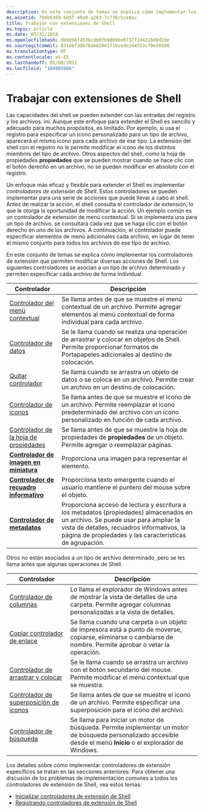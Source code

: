 ```yaml
---
description: En este conjunto de temas se explica cómo implementar los controladores de extensión que permiten modificar diversas acciones de Shell.
ms.assetid: 794b6369-665f-49a9-a263-7c736c5ce8ac
title: Trabajar con extensiones de Shell
ms.topic: article
ms.date: 05/31/2018
ms.openlocfilehash: dbb696f4536cdb0fb6869be073771d431bd8d2de
ms.sourcegitcommit: 831e8f3db78ab820e1710cede244553c70e50500
ms.translationtype: MT
ms.contentlocale: es-ES
ms.lasthandoff: 01/08/2021
ms.locfileid: "104985986"
---
```

# <a name="working-with-shell-extensions"></a>Trabajar con extensiones de Shell

Las capacidades del shell se pueden extender con las entradas del registro y los archivos. ini. Aunque este enfoque para extender el Shell es sencillo y adecuado para muchos propósitos, es limitado. Por ejemplo, si usa el registro para especificar un icono personalizado para un tipo de archivo, aparecerá el mismo icono para cada archivo de ese tipo. La extensión del shell con el registro no le permite modificar el icono de los distintos miembros del tipo de archivo. Otros aspectos del shell, como la hoja de propiedades **propiedades** que se pueden mostrar cuando se hace clic con el botón derecho en un archivo, no se pueden modificar en absoluto con el registro.

Un enfoque más eficaz y flexible para extender el Shell es implementar *controladores de extensión de Shell*. Estos controladores se pueden implementar para una serie de acciones que puede llevar a cabo el shell. Antes de realizar la acción, el shell consulta el controlador de extensión, lo que le otorga la oportunidad de modificar la acción. Un ejemplo común es un controlador de extensión de menú contextual. Si se implementa una para un tipo de archivo, se consultará cada vez que se haga clic con el botón derecho en uno de los archivos. A continuación, el controlador puede especificar elementos de menú adicionales cada archivo, en lugar de tener el mismo conjunto para todos los archivos de ese tipo de archivo.

En este conjunto de temas se explica cómo implementar los controladores de extensión que permiten modificar diversas acciones de Shell. Los siguientes controladores se asocian a un tipo de archivo determinado y permiten especificar cada archivo de forma individual.



| Controlador                                               | Descripción                                                                                                                                                                |
|-------------------------------------------------------|----------------------------------------------------------------------------------------------------------------------------------------------------------------------------|
| [Controlador del menú contextual](context-menu-handlers.md)    | Se llama antes de que se muestre el menú contextual de un archivo. Permite agregar elementos al menú contextual de forma individual para cada archivo.                                               |
| [Controlador de datos](how-to-create-data-handlers.md)       | Se le llama cuando se realiza una operación de arrastrar y colocar en objetos de Shell. Permite proporcionar formatos de Portapapeles adicionales al destino de colocación.                            |
| [Quitar controlador](how-to-create-drop-handlers.md)       | Se llama cuando se arrastra un objeto de datos o se coloca en un archivo. Permite crear un archivo en un destino de colocación.                                                          |
| [Controlador de iconos](how-to-create-icon-handlers.md)       | Se llama antes de que se muestre el icono de un archivo. Permite reemplazar el icono predeterminado del archivo con un icono personalizado en función de cada archivo.                                    |
| [Controlador de la hoja de propiedades](propsheet-handlers.md)      | Se llama antes de que se muestre la hoja de propiedades de **propiedades** de un objeto. Permite agregar o reemplazar páginas.                                                              |
| [**Controlador de imagen en miniatura**](/windows/desktop/api/Thumbcache/nn-thumbcache-ithumbnailprovider) | Proporciona una imagen para representar el elemento.                                                                                                                                   |
| [**Controlador de recuadro informativo**](/windows/win32/api/shlobj_core/nn-shlobj_core-iqueryinfo)                 | Proporciona texto emergente cuando el usuario mantiene el puntero del mouse sobre el objeto.                                                                                               |
| [**Controlador de metadatos**](/windows/win32/api/propidl/nn-propidl-ipropertysetstorage)       | Proporciona acceso de lectura y escritura a los metadatos (propiedades) almacenados en un archivo. Se puede usar para ampliar la vista de detalles, recuadros informativos, la página de propiedades y las características de agrupación. |



 

Otros no están asociados a un tipo de archivo determinado, pero se les llama antes que algunas operaciones de Shell.



| Controlador                                                            | Descripción                                                                                                                                  |
|--------------------------------------------------------------------|----------------------------------------------------------------------------------------------------------------------------------------------|
| [Controlador de columnas](../lwef/column-handlers.md)                             | Lo llama el explorador de Windows antes de mostrar la vista de detalles de una carpeta. Permite agregar columnas personalizadas a la vista de detalles.        |
| [Copiar controlador de enlace](how-to-create-copy-hook-handlers.md)          | Se llama cuando una carpeta o un objeto de impresora está a punto de moverse, copiarse, eliminarse o cambiarse de nombre. Permite aprobar o vetar la operación.   |
| [Controlador de arrastrar y colocar](context-menu-handlers.md)                 | Se le llama cuando se arrastra un archivo con el botón secundario del mouse. Permite modificar el menú contextual que se muestra.                     |
| [Controlador de superposición de iconos](how-to-implement-icon-overlay-handlers.md) | Se llama antes de que se muestre el icono de un archivo. Permite especificar una superposición para el icono del archivo.                                          |
| [Controlador de búsqueda](../lwef/search-handlers.md)                             | Se llama para iniciar un motor de búsqueda. Permite implementar un motor de búsqueda personalizado accesible desde el menú **Inicio** o el explorador de Windows. |



 

Los detalles sobre cómo implementar controladores de extensión específicos se tratan en las secciones anteriores. Para obtener una discusión de los problemas de implementación comunes a todos los controladores de extensión de Shell, vea estos temas:

-   [Inicializar controladores de extensión de Shell](int-shell-exts.md)
-   [Registrando controladores de extensión de Shell](reg-shell-exts.md)

 

 
